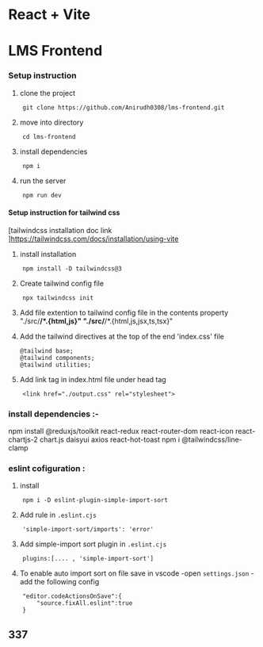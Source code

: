 # React + Vite

# LMS Frontend

### Setup instruction

1. clone the project
``` 
    git clone https://github.com/Anirudh0308/lms-frontend.git
```
2. move into directory
``` 
    cd lms-frontend 
```
3. install dependencies
``` 
    npm i
```
4. run the server
```
    npm run dev
```
####  Setup instruction for tailwind css  ####

[tailwindcss installation doc link ]https://tailwindcss.com/docs/installation/using-vite
1. install installation
```
    npm install -D tailwindcss@3
```
2. Create tailwind config file
```
    npx tailwindcss init
```
3. Add file extention to tailwind config file in the contents property
    "./src/**/*.{html,js}"
    "./src/**/*.{html,js,jsx,ts,tsx}"

4. Add the tailwind directives at the top of the end 'index.css' file
    ```
    @tailwind base;
    @tailwind components;
    @tailwind utilities;

5. Add  link tag in index.html file under head tag
```
    <link href="./output.css" rel="stylesheet">
```

### install dependencies :- 
 npm install @reduxjs/toolkit react-redux react-router-dom react-icon react-chartjs-2 chart.js daisyui axios react-hot-toast 
 npm i @tailwindcss/line-clamp

### eslint cofiguration :
1. install
```
    npm i -D eslint-plugin-simple-import-sort
```
2. Add rule in `.eslint.cjs`
```
    'simple-import-sort/imports': 'error'
```
3. Add simple-import sort plugin in `.eslint.cjs`
```
    plugins:[.... , 'simple-import-sort']
```
4. To enable auto import sort on file save in vscode
    -open `settings.json`
    -add the following config
```
    "editor.codeActionsOnSave":{
        "source.fixAll.eslint":true
    }
```
## 337